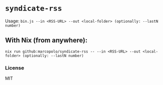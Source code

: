 # `syndicate-rss`

Usage:
`bin.js --in <RSS-URL> --out <local-folder> (optionally: --lastN number)`

## With Nix (from anywhere):
`nix run github:marcopolo/syndicate-rss -- --in <RSS-URL> --out <local-folder> (optionally: --lastN number)`

### License
MIT

